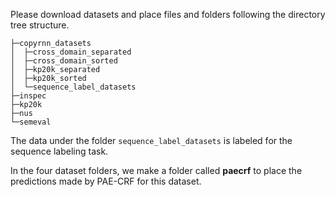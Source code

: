 Please download datasets and place files and folders following the directory tree structure.

	├─copyrnn_datasets
	│  ├─cross_domain_separated
	│  ├─cross_domain_sorted
	│  ├─kp20k_separated
	│  ├─kp20k_sorted
	│  └─sequence_label_datasets
	├─inspec
	├─kp20k
	├─nus
	└─semeval

The data under the folder `sequence_label_datasets` is labeled for the sequence labeling task.

In the four dataset folders, we make a folder called **paecrf** to place the predictions made by PAE-CRF for this dataset.
